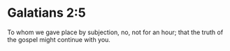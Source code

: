 # Galatians 2:5

To whom we gave place by subjection, no, not for an hour; that the truth of the gospel might continue with you.